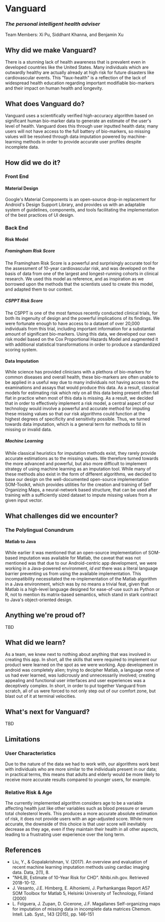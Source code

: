 Vanguard
===
### *The personal intelligent health adviser*
Team Members: Xi Pu, Siddhant Khanna, and Benjamin Xu
## Why did we make Vanguard?
There is a stunning lack of health awareness that is prevalent even in developed countries like the United States. Many individuals which are outwardly healthy are actually already at high risk for future disasters like cardiovascular events. This "faux-health" is a reflection of the lack of widespread health education regarding important modifiable bio-markers and their impact on human health and longevity.
## What does Vanguard do?
Vanguard uses a scientifically verified high-accuracy algorithm based on significant human bio-marker data to generate an estimate of the user's level of health. Vanguard does this through user inputted health data; many users will not have access to the full battery of bio-markers, so missing values will be resolved through data imputation powered by machine-learning methods in order to provide accurate user profiles despite incomplete data.
## How did we do it?
### Front End
#### Material Design
Google's Material Components is an open-source drop-in replacement for Android's Design Support Library, and provides us with an adaptable system of guidelines, components, and tools facilitating the implementation of the best practices of UI design.
### Back End
#### Risk Model
##### Framingham Risk Score
The Framingham Risk Score is a powerful and surprisingly accurate tool for the assessment of 10-year cardiovascular risk, and was developed on the basis of data from one of the largest and longest-running cohorts in clinical research. We used this model as reference, and as inspiration as we borrowed upon the methods that the scientists used to create this model, and adapted them to our context.
##### CSPPT Risk Score
The CSPPT is one of the most famous recently conducted clinical trials, for both its ingenuity of design and the powerful implications of its findings. We were fortunate enough to have access to a dataset of over 20,000 individuals from this trial, including important information for a substantial amount of significant bio-markers. Using this data, we developed our own risk model based on the Cox Proportional Hazards Model and augmented it with additional statistical transformations in order to produce a standardized scoring system.
#### Data Imputation
While science has provided clinicians with a plethora of bio-markers for common diseases and overall health, these bio-markers are often unable to be applied in a useful way due to many individuals not having access to the examinations and assays that would produce this data. As a result, classical models for estimating risk which rely on all this data being present often fall flat in practice when most of this data is missing. As a result, we decided that in order to effectively implement a risk model, a central aspect of our technology would involve a powerful and accurate method for imputing these missing values so that our risk algorithms could function at the highest degrees of specificity and sensitivity possible. Thus, we turned towards data imputation, which is a general term for methods to fill in missing or invalid data.
##### Machine Learning
While classical heuristics for imputation methods exist, they rarely provide accurate estimations as to the missing values. We therefore turned towards the more advanced and powerful, but also more difficult to implement strategy of using machine learning as an imputation tool. While many of these methods also exist in the form of different algorithms, we decided to base our design on the well-documented open-source implementation SOM-Toolkit, which provides utilities for the creation and training of Self Organizing Maps, a neural-network based structure, that can be used after training with a sufficiently sized dataset to impute missing values from a given input vector.
## What challenges did we encounter?
### The Polylingual Conundrum
#### Matlab to Java
While earlier it was mentioned that an open-source implementation of SOM-based imputation was available for Matlab, the caveat that was not mentioned was that due to our Android-centric app development, we were working in a Java-powered environment, *id est* there was a literal language barrier preventing us from using the available implementation. This incompatibility necessitated the re-implementation of the Matlab algorithm in a Java environment, which was by no means a trivial feat, given that Matlab is a high-level language designed for ease-of-use such as Python or R, not to mention its matrix-based semantics, which stand in stark contract to Java's object-oriented design.

## Anything we're proud of?
TBD
## What did we learn?
As a team, we knew next to nothing about anything that was involved in creating this app. In short, all the skills that were required to implement our product were learned on the spot as we were working. App development in android was completely alien; trying to decipher Matlab, a language none of us had ever learned, was ludicrously and unnecessarily involved; creating appealing and functional user interfaces and user experiences was a deceptively complex. In short, in order to put together Vanguard from scratch, all of us were forced to not only step out of our comfort zone, but blast out of it at terminal velocities.
## What's next for Vanguard?
TBD
## Limitations
### User Characteristics
Due to the nature of the data we had to work with, our algorithms work best with individuals who are more similar to the individuals present in our data; in practical terms, this means that adults and elderly would be more likely to receive more accurate results compared to younger users, for example.
### Relative Risk & Age
The currently implemented algorithm considers age to be a variable affecting health just like other variables such as blood pressure or serum total cholesterol levels. This produces a more accurate absolute estimation of risk, it does not provide users with an age-adjusted score. While more accurate, the downside of this choice is that user score will inevitably decrease as they age, even if they maintain their health in all other aspects, leading to a frustrating user experience over the long term.
## References
* Liu, Y., & Gopalakrishnan, V. (2017). An overview and evaluation of recent machine learning imputation methods using cardiac imaging data. Data, 2(1), 8.
*  "NHLBI, Estimate of 10-Year Risk for CHD". Nhlbi.nih.gov. Retrieved 2018-10-12.
* J. Vesanto, J.E. Himberg, E. Alhoniemi, J. Parhankangas
Report A57
SOM Toolbox for Matlab 5, Helsinki University of Technology, Finland (2000)
* L. Folguera, J. Zupan, D. Cicerone, J.F. Magallanes
Self-organizing maps for imputation of missing data in incomplete data matrices
Chemom. Intell. Lab. Syst., 143 (2015), pp. 146-151
